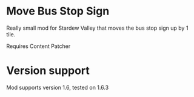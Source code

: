 # Move Bus Stop Sign

Really small mod for Stardew Valley that moves the bus stop sign up by 1 tile.

Requires Content Patcher

# Version support

Mod supports version 1.6, tested on 1.6.3